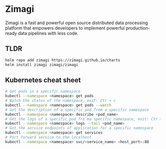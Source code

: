 # Zimagi

Zimagi is a fast and powerful open source distributed data processing platform that empowers developers to implement powerful production-ready data pipelines with less code.

## TLDR
```bash
helm repo add zimagi https://zimagi.github.io/charts
helm install zimagi zimagi/zimagi
```

## Kubernetes cheat sheet
```bash
# Get pods in a specific namespace
kubectl --namespace <namespace> get pods
# Watch the status of the namespace, exit: Ctr + c
kubectl --namespace <namespace> get pods --watch
# Get the description of a specific pod from a specific namespace
kubectl --namespace <namespace> describe <pod_name>
# Get the logs of a specific pod fro ma specific namespace, exit: Ctr + c
kubectl --namespace <namespace> logs --tail <pod_name>
# Get the service endpoints of application for a specific namespace
kubectl --namespace <namespace> get services
# Port forward service to the localhost
kubectl --namespace <namespace> svc/<service_name> <host_port>:80
```
